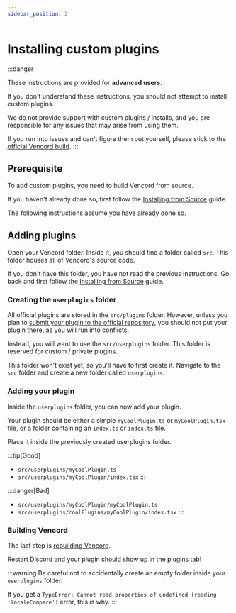 ```yaml
---
sidebar_position: 2
---
```


# Installing custom plugins

:::danger

These instructions are provided for **advanced users**.

If you don't understand these instructions, you should not attempt to install custom plugins.

We do not provide support with custom plugins / installs, and you are responsible for any issues that may arise from using them.

If you run into issues and can't figure them out yourself, please stick to the [official Vencord build](https://vencord.dev/download).
:::

## Prerequisite

To add custom plugins, you need to build Vencord from source.

If you haven't already done so, first follow the [Installing from Source](./installing.md) guide. 

The following instructions assume you have already done so.

## Adding plugins

Open your Vencord folder. Inside it, you should find a folder called `src`. This folder houses all of Vencord's source code.

If you don't have this folder, you have not read the previous instructions. Go back and first follow the [Installing from Source](./installing.md) guide.

### Creating the `userplugins` folder

All official plugins are stored in the `src/plugins` folder.
However, unless you plan to [submit your plugin to the official repository](../creating-plugins//plugin-submission.md), you should not put your plugin there, as you will run into conflicts.

Instead, you will want to use the `src/userplugins` folder. This folder is reserved for custom / private plugins.

This folder won't exist yet, so you'll have to first create it. Navigate to the `src` folder and create a new folder called `userplugins`.

### Adding your plugin

Inside the `userplugins` folder, you can now add your plugin.

Your plugin should be either a simple `myCoolPlugin.ts` or `myCoolPlugin.tsx` file, or a folder containing an `index.ts` or `index.ts` file.

Place it inside the previously created userplugins folder.

:::tip[Good]
- `src/userplugins/myCoolPlugin.ts`
- `src/userplugins/myCoolPlugin/index.tsx`
:::

:::danger[Bad]
- `src/userplugins/myCoolPlugin/myCoolPlugin.ts`
- `src/userplugins/coolPlugins/myCoolPlugin/index.tsx`
:::

### Building Vencord

The last step is [rebuilding Vencord](./installing.md#building-vencord).

Restart Discord and your plugin should show up in the plugins tab!

:::warning
Be careful not to accidentally create an empty folder inside your `userplugins` folder.

If you get a `TypeError: Cannot read properties of undefined (reading 'localeCompare')` error, this is why.
:::